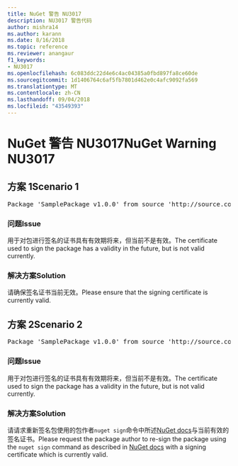 ```yaml
---
title: NuGet 警告 NU3017
description: NU3017 警告代码
author: mishra14
ms.author: karann
ms.date: 8/16/2018
ms.topic: reference
ms.reviewer: anangaur
f1_keywords:
- NU3017
ms.openlocfilehash: 6c083ddc22d4e6c4ac04385a0fbd897fa8ce60de
ms.sourcegitcommit: 1d1406764c6af5fb7801d462e0c4afc9092fa569
ms.translationtype: MT
ms.contentlocale: zh-CN
ms.lasthandoff: 09/04/2018
ms.locfileid: "43549393"
---
```

# <a name="nuget-warning-nu3017"></a><span data-ttu-id="fc5e5-103">NuGet 警告 NU3017</span><span class="sxs-lookup"><span data-stu-id="fc5e5-103">NuGet Warning NU3017</span></span>

## <a name="scenario-1"></a><span data-ttu-id="fc5e5-104">方案 1</span><span class="sxs-lookup"><span data-stu-id="fc5e5-104">Scenario 1</span></span>

<pre>Package 'SamplePackage v1.0.0' from source 'http://source.com/index.json': The signing certificate is not yet valid.</pre>

### <a name="issue"></a><span data-ttu-id="fc5e5-105">问题</span><span class="sxs-lookup"><span data-stu-id="fc5e5-105">Issue</span></span>

<span data-ttu-id="fc5e5-106">用于对包进行签名的证书具有有效期将来，但当前不是有效。</span><span class="sxs-lookup"><span data-stu-id="fc5e5-106">The certificate used to sign the package has a validity in the future, but is not valid currently.</span></span>


### <a name="solution"></a><span data-ttu-id="fc5e5-107">解决方案</span><span class="sxs-lookup"><span data-stu-id="fc5e5-107">Solution</span></span>

<span data-ttu-id="fc5e5-108">请确保签名证书当前无效。</span><span class="sxs-lookup"><span data-stu-id="fc5e5-108">Please ensure that the signing certificate is currently valid.</span></span>



## <a name="scenario-2"></a><span data-ttu-id="fc5e5-109">方案 2</span><span class="sxs-lookup"><span data-stu-id="fc5e5-109">Scenario 2</span></span>

<pre>Package 'SamplePackage v1.0.0' from source 'http://source.com/index.json': The primary signature's certificate is not yet valid.</pre>

### <a name="issue"></a><span data-ttu-id="fc5e5-110">问题</span><span class="sxs-lookup"><span data-stu-id="fc5e5-110">Issue</span></span>

<span data-ttu-id="fc5e5-111">用于对包进行签名的证书具有有效期将来，但当前不是有效。</span><span class="sxs-lookup"><span data-stu-id="fc5e5-111">The certificate used to sign the package has a validity in the future, but is not valid currently.</span></span>


### <a name="solution"></a><span data-ttu-id="fc5e5-112">解决方案</span><span class="sxs-lookup"><span data-stu-id="fc5e5-112">Solution</span></span>

<span data-ttu-id="fc5e5-113">请请求重新签名包使用的包作者`nuget sign`命令中所述[NuGet docs](https://docs.microsoft.com/en-us/nuget/create-packages/sign-a-package)与当前有效的签名证书。</span><span class="sxs-lookup"><span data-stu-id="fc5e5-113">Please request the package author to re-sign the package using the `nuget sign` command as described in [NuGet docs](https://docs.microsoft.com/en-us/nuget/create-packages/sign-a-package) with a signing certificate which is currently valid.</span></span>


